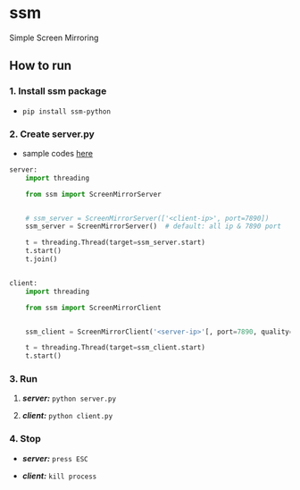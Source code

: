 # ssm
Simple Screen Mirroring

## How to run
### 1. Install ssm package
- ```pip install ssm-python```

### 2. Create server.py  
- sample codes [here](https://github.com/JHLeeeMe/ssm/tree/master/samples)
```python
server:
    import threading

    from ssm import ScreenMirrorServer


    # ssm_server = ScreenMirrorServer(['<client-ip>', port=7890])
    ssm_server = ScreenMirrorServer()  # default: all ip & 7890 port

    t = threading.Thread(target=ssm_server.start)
    t.start()
    t.join()


client:
    import threading

    from ssm import ScreenMirrorClient


    ssm_client = ScreenMirrorClient('<server-ip>'[, port=7890, quality=90, cursor=True])

    t = threading.Thread(target=ssm_client.start)
    t.start()
```

### 3. Run
1. ***server:*** ```python server.py```

2. ***client:*** ```python client.py```

### 4. Stop
- ***server:*** ```press ESC```

- ***client:*** ```kill process```

